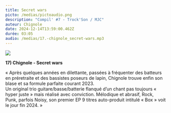 ```yaml
---
title: Secret wars
picto: /medias/pictoaudio.png
description: "Compil' #7 - Trock'Son / MJC"
auteur: Chignole
date: 2024-12-14T13:59:00.462Z
durée: 03:05
audio: /medias/17.-chignole_secret-wars.mp3
---
```

![](/medias/chignole_compil_250.png)

**17) Chignole - Secret wars** 

« Après quelques années en dilettante, passées à fréquenter des batteurs en préretraite et des bassistes poseurs de lapin, Chignole trouve enfin son blase et sa formule parfaite courant 2023. \
Un original trio guitare/basse/batterie flanqué d’un chant pas toujours « hyper juste » mais réalisé avec conviction. Mélodique et abrasif, Rock, Punk, parfois Noisy, son premier EP 9 titres auto-produit intitulé « Box » voit le jour fin 2024. »